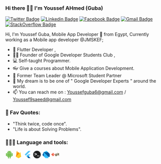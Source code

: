### Hi there 👋🏻 I'm Youssef AHmed (Guba)
[![Twitter Badge](https://img.shields.io/badge/@Youssefguba-30302f?style=flat&logo=twitter&logoColor=blue)](https://twitter.com/youssef_guba)
[![Linkedin Badge](https://img.shields.io/badge/YoussefAhmed-30302f?style=flat&logo=linkedin&logoColor=white)](https://www.linkedin.com/in/youssefguba/)
[![Facebook Badge](https://img.shields.io/badge/YoussefGuba-30302f?style=flat&logo=facebook)](https://www.facebook.com/youssefguba)
[![Gmail Badge](https://img.shields.io/badge/youssef9saeed@gmail.com-30302f?style=flat&logo=Gmail&logoColor=red)](mailto:youssef9saeed@gmail.com)
[![StackOverflow Badge](https://img.shields.io/badge/Youssefguba-30302f?style=flat&logo=stackoverflow)](https://stackoverflow.com/users/8526853/youssef-guba)


Hi, I'm Youssef Guba, Mobile App Developer 🚀 from Egypt, Currently working as a Mobile app developer  @JMSKEF;

- 🐳 Flutter Developer , 
- 🐱‍🏍 Founder of Google Developer Students Club ,
- 💻 Self-taught Programmer.
- 👓 Give a courses about Mobile Application Development. 
- 🌱 Former Team Leader @ Microsoft Student Partner
- 🔮 My dream is to be one of " Google Developer Experts " around the world.
- 📫 You can reach me on : Youssefguba6@gmail.com / Youssef9saeed@gmail.com

### 💎 Fav Quotes: 
- "Think twice, code once". 
- "Life is about Solving Problems".

### 👨🏻‍💻 Language and tools: 
<img height="25" src="https://raw.githubusercontent.com/github/explore/80688e429a7d4ef2fca1e82350fe8e3517d3494d/topics/android/android.png"></img>
<img height="25" src="https://raw.githubusercontent.com/github/explore/80688e429a7d4ef2fca1e82350fe8e3517d3494d/topics/firebase/firebase.png"></img>
<img height="25" src="https://raw.githubusercontent.com/github/explore/80688e429a7d4ef2fca1e82350fe8e3517d3494d/topics/flutter/flutter.png"></img>
<img height="25" src="https://raw.githubusercontent.com/github/explore/80688e429a7d4ef2fca1e82350fe8e3517d3494d/topics/terminal/terminal.png"></img>
<img height="25" src="https://raw.githubusercontent.com/github/explore/80688e429a7d4ef2fca1e82350fe8e3517d3494d/topics/dart/dart.png"></img>
<img height="25" src="https://raw.githubusercontent.com/github/explore/80688e429a7d4ef2fca1e82350fe8e3517d3494d/topics/git/git.png"></img>
